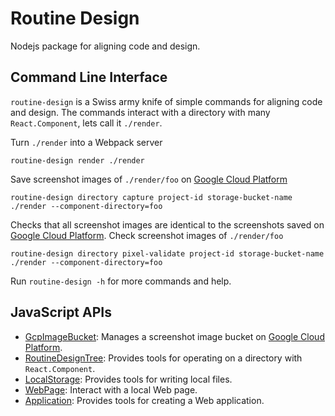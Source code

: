 # Routine Design

Nodejs package for aligning code and design.

## Command Line Interface

`routine-design` is a Swiss army knife of simple commands for aligning code and design. The commands interact with a directory with many `React.Component`, lets call it `./render`.

Turn `./render` into a Webpack server
```
routine-design render ./render
```

Save screenshot images of `./render/foo` on [Google Cloud Platform](https://cloud.google.com/)
```
routine-design directory capture project-id storage-bucket-name ./render --component-directory=foo 
```

Checks that all screenshot images are identical to the screenshots saved on [Google Cloud Platform](https://cloud.google.com/). Check screenshot images of `./render/foo`
```
routine-design directory pixel-validate project-id storage-bucket-name ./render --component-directory=foo 
```

Run `routine-design -h` for more commands and help.

## JavaScript APIs

* [GcpImageBucket](./src/gcp-image-bucket/README.md): Manages a screenshot image bucket on [Google Cloud Platform](https://cloud.google.com/).
* [RoutineDesignTree](./src/routine-design-tree/README.md): Provides tools for operating on a directory with `React.Component`.
* [LocalStorage](./src/local-storage/README.md): Provides tools for writing local files.
* [WebPage](./src/README.md): Interact with a local Web page.
* [Application](./src/application/README.md): Provides tools for creating a Web application.

